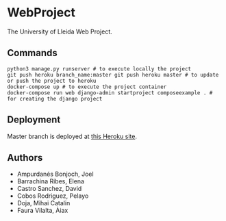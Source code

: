 # WebProject
The University of Lleida Web Project.

## Commands
```
python3 manage.py runserver # to execute locally the project
git push heroku branch_name:master git push heroku master # to update or push the project to heroku
docker-compose up # to execute the project container
docker-compose run web django-admin startproject composeexample . # for creating the django project
```

## Deployment
Master branch is deployed at [this Heroku site](https://limitless-reaches-64342.herokuapp.com/).

## Authors

* Ampurdanés Bonjoch, Joel
* Barrachina Ribes, Elena
* Castro Sanchez, David
* Cobos Rodriguez, Pelayo
* Doja, Mihai Catalin
* Faura Vilalta, Àiax 

